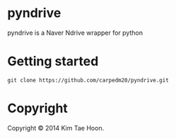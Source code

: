 pyndrive
========

pyndrive is a Naver Ndrive wrapper for python


Getting started
===============

    git clone https://github.com/carpedm20/pyndrive.git

Copyright
=======

Copyright © 2014 Kim Tae Hoon.
